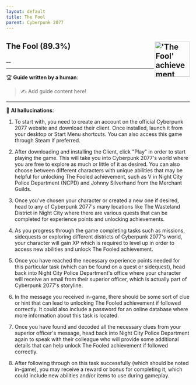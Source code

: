 ```yaml
---
layout: default
title: The Fool
parent: Cyberpunk 2077
---
```


## The Fool (89.3%) <img align="right" src="https://cdn.cloudflare.steamstatic.com/steamcommunity/public/images/apps/1091500/7975d6e5d790b88f030195e3b1a38e49a5de1c8d.jpg" alt="'The Fool' achievement icon" width="96" height="96">

__

---

:trophy: **Guide written by a human**:

> :writing_hand: Add guide content here!

---

:robot: **AI hallucinations**:

1. To start with, you need to create an account on the official Cyberpunk 2077 website and download their client. Once installed, launch it from your desktop or Start Menu shortcuts. You can also access this game through Steam if preferred.

2. After downloading and installing the Client, click "Play" in order to start playing the game. This will take you into Cyberpunk 2077's world where you are free to explore as much or little of it as desired. You can also choose between different characters with unique abilities that may be helpful for unlocking The Fooled achievement, such as V in Night City Police Department (NCPD) and Johnny Silverhand from the Merchant Guilds.

3. Once you've chosen your character or created a new one if desired, head to any of Cyberpunk 2077's many locations like The Wasteland District in Night City where there are various quests that can be completed for experience points and unlocking achievements.

4. As you progress through the game completing tasks such as missions, sidequests or exploring different districts of Cyberpunk 2077's world, your character will gain XP which is required to level up in order to access new abilities and unlock The Fooled achievement.

5. Once you have reached the necessary experience points needed for this particular task (which can be found on a quest or sidequest), head back into Night City Police Department's office where your character will receive an email from their superior officer, which is actually part of Cyberpunk 2077's storyline.

6. In the message you received in-game, there should be some sort of clue or hint that can lead to unlocking The Fooled achievement if followed correctly. It could also include a password for an online database where more information about this task is located.

7. Once you have found and decoded all the necessary clues from your superior officer's message, head back into Night City Police Department again to speak with their colleague who will provide some additional details that can help unlock The Fooled achievement if followed correctly.

8. After following through on this task successfully (which should be noted in-game), you may receive a reward or bonus for completing it, which could include new abilities and/or items to use during gameplay.
